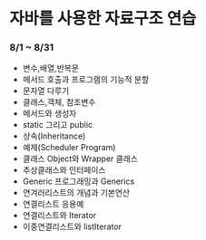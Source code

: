 # 자바를 사용한 자료구조 연습
### 8/1 ~ 8/31
- 변수,배열,반복문
- 메서드 호출과 프로그램의 기능적 분할
- 문자열 다루기
- 클래스,객체, 참조변수
- 메서드와 생성자
- static 그리고 public
- 상속(Inheritance)
- 예제(Scheduler Program)
- 클래스 Object와 Wrapper 클래스
- 추상클래스와 인터페이스
- Generic 프로그래밍과 Generics
- 연겨러리스트의 개념과 기본연산
- 연결리스트 응용예
- 연결리스트와 Iterator
- 이중연결리스트와 listIterator
